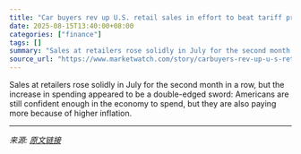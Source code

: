 ```yaml
---
title: "Car buyers rev up U.S. retail sales in effort to beat tariff price hikes. Economy is still growing."
date: 2025-08-15T13:40:00+08:00
categories: ["finance"]
tags: []
summary: "Sales at retailers rose solidly in July for the second month in a row, but the increase in spending appeared to be a double-edged sword: Americans are still confident enough in the economy to spend, b"
source_url: "https://www.marketwatch.com/story/carbuyers-rev-up-u-s-retail-sales-in-effort-to-beat-tariff-price-hikes-economy-is-still-growing-1de5ff8f?mod=mw_rss_topstories"
---
```


Sales at retailers rose solidly in July for the second month in a row, but the increase in spending appeared to be a double-edged sword: Americans are still confident enough in the economy to spend, but they are also paying more because of higher inflation.

---

*来源: [原文链接](https://www.marketwatch.com/story/carbuyers-rev-up-u-s-retail-sales-in-effort-to-beat-tariff-price-hikes-economy-is-still-growing-1de5ff8f?mod=mw_rss_topstories)*
